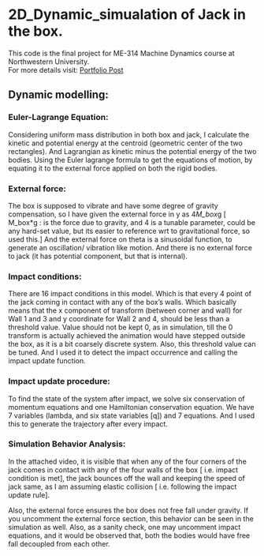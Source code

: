 # 2D_Dynamic_simualation of Jack in the box.

This code is the final project for ME-314 Machine Dynamics course at Northwestern University.<br>
For more details visit: [Portfolio Post](https://sayantani-bhattacharya.github.io/posts/my-second-post/)

## Dynamic modelling: 

 
### Euler-Lagrange Equation:  

Considering uniform mass distribution in both box and jack, I calculate the kinetic and potential energy at the centroid (geometric center of the two rectangles). And Lagrangian as kinetic minus the potential energy of the two bodies. Using the Euler lagrange formula to get the equations of motion, by equating it to the external force applied on both the rigid bodies. 

### External force: 

The box is supposed to vibrate and have some degree of gravity compensation, so I have given the external force in y as 4*M_box*g  [ M_box*g : is the force due to gravity, and 4 is a tunable parameter, could be any hard-set value, but its easier to reference wrt to gravitational force, so used this.] And the external force on theta is a sinusoidal function, to generate an oscillation/ vibration like motion. And there is no external force to jack (it has potential component, but that is internal). 

### Impact conditions: 

There are 16 impact conditions in this model. Which is that every 4 point of the jack coming in contact with any of the box’s walls. Which basically means that the x component of transform (between corner and wall) for Wall 1 and 3 and y coordinate for Wall 2 and 4, should be less than a threshold value. Value should not be kept 0, as in simulation, till the 0 transform is actually achieved the animation would have stepped outside the box, as it is a bit coarsely discrete system. Also, this threshold value can be tuned. And I used it to detect the impact occurrence and calling the impact update function. 

### Impact update procedure: 

To find the state of the system after impact, we solve six conservation of momentum equations and one Hamiltonian conservation equation. We have 7 variables (lambda, and six state variables [q]) and 7 equations. And I used this to generate the trajectory after every impact. 

### Simulation Behavior Analysis: 

In the attached video, it is visible that when any of the four corners of the jack comes in contact with any of the four walls of the box [ i.e. impact condition is met], the jack bounces off the wall and keeping the speed of jack same, as I am assuming elastic collision [ i.e. following the impact update rule].  

Also, the external force ensures the box does not free fall under gravity. If you uncomment the external force section, this behavior can be seen in the simulation as well. Also, as a sanity check, one may uncomment impact equations, and it would be observed that, both the bodies would have free fall decoupled from each other.

